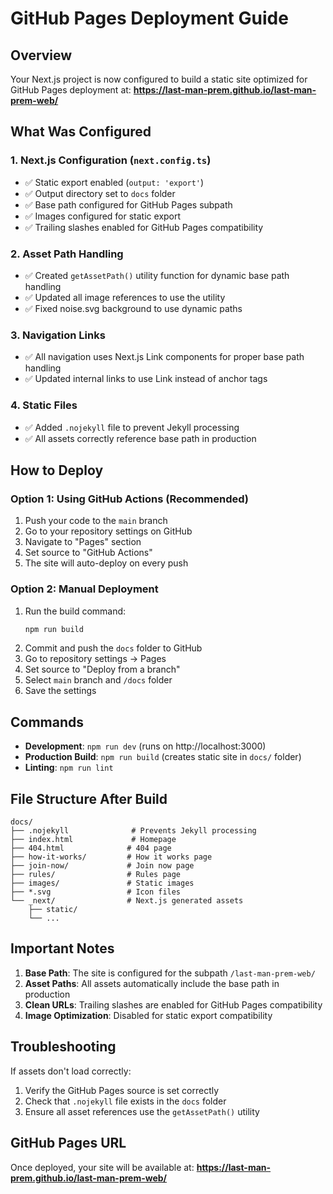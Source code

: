 # GitHub Pages Deployment Guide

## Overview
Your Next.js project is now configured to build a static site optimized for GitHub Pages deployment at:
**https://last-man-prem.github.io/last-man-prem-web/**

## What Was Configured

### 1. Next.js Configuration (`next.config.ts`)
- ✅ Static export enabled (`output: 'export'`)
- ✅ Output directory set to `docs` folder
- ✅ Base path configured for GitHub Pages subpath
- ✅ Images configured for static export
- ✅ Trailing slashes enabled for GitHub Pages compatibility

### 2. Asset Path Handling
- ✅ Created `getAssetPath()` utility function for dynamic base path handling
- ✅ Updated all image references to use the utility
- ✅ Fixed noise.svg background to use dynamic paths

### 3. Navigation Links
- ✅ All navigation uses Next.js Link components for proper base path handling
- ✅ Updated internal links to use Link instead of anchor tags

### 4. Static Files
- ✅ Added `.nojekyll` file to prevent Jekyll processing
- ✅ All assets correctly reference base path in production

## How to Deploy

### Option 1: Using GitHub Actions (Recommended)
1. Push your code to the `main` branch
2. Go to your repository settings on GitHub
3. Navigate to "Pages" section
4. Set source to "GitHub Actions"
5. The site will auto-deploy on every push

### Option 2: Manual Deployment
1. Run the build command:
   ```bash
   npm run build
   ```
2. Commit and push the `docs` folder to GitHub
3. Go to repository settings → Pages
4. Set source to "Deploy from a branch"
5. Select `main` branch and `/docs` folder
6. Save the settings

## Commands

- **Development**: `npm run dev` (runs on http://localhost:3000)
- **Production Build**: `npm run build` (creates static site in `docs/` folder)
- **Linting**: `npm run lint`

## File Structure After Build
```
docs/
├── .nojekyll              # Prevents Jekyll processing
├── index.html             # Homepage
├── 404.html              # 404 page
├── how-it-works/         # How it works page
├── join-now/             # Join now page  
├── rules/                # Rules page
├── images/               # Static images
├── *.svg                 # Icon files
└── _next/                # Next.js generated assets
    ├── static/
    └── ...
```

## Important Notes

1. **Base Path**: The site is configured for the subpath `/last-man-prem-web/`
2. **Asset Paths**: All assets automatically include the base path in production
3. **Clean URLs**: Trailing slashes are enabled for GitHub Pages compatibility
4. **Image Optimization**: Disabled for static export compatibility

## Troubleshooting

If assets don't load correctly:
1. Verify the GitHub Pages source is set correctly
2. Check that `.nojekyll` file exists in the `docs` folder
3. Ensure all asset references use the `getAssetPath()` utility

## GitHub Pages URL
Once deployed, your site will be available at:
**https://last-man-prem.github.io/last-man-prem-web/**
